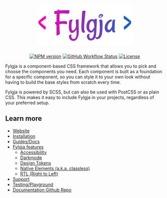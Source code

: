 <div align="center">
<h1>
  <a href="https://fylgja.dev/">
    <img src="https://raw.githubusercontent.com/fylgja/.github/main/assets/logo.svg" alt="Fylgja" width="300" height="130">
  </a>
</h1>

[![NPM version](https://img.shields.io/npm/v/fylgja?logo=npm&style=flat-square)](https://www.npmjs.com/package/fylgja)
[![GitHub Workflow Status](https://img.shields.io/github/actions/workflow/status/fylgja/fylgja/test.yml?branch=main&color=%2343a047&style=flat-square)](https://github.com/fylgja/fylgja/actions)
[![License](https://img.shields.io/github/license/fylgja/fylgja?color=%23234&style=flat-square)](/LICENSE)

</div>

Fylgja is a component-based CSS framework that allows you to pick and choose the components you need. Each component is built as a foundation for a specific component, so you can style it to your own look without having to build the base styles from scratch every time.

Fylgja is powered by SCSS, but can also be used with PostCSS or as plain CSS. This makes it easy to include Fylgja in your projects, regardless of your preferred setup.

## Learn more

* [Website](https://fylgja.dev/)
* [Installation](https://fylgja.dev/getting-started/)
* [Guides/Docs](https://fylgja.dev/guides/)
* [Fylgja features](https://fylgja.dev/features/)
  * [Accessibility](https://fylgja.dev/features/accessibility/)
  * [Darkmode](https://fylgja.dev/features/darkmode/)
  * [Design Tokens](https://fylgja.dev/features/design-tokens/)
  * [Native Elements (a.k.a. classless)](https://fylgja.dev/features/native-styles/)
  * [RTL (Right to Left)](https://fylgja.dev/features/rtl/)
* [Support](https://fylgja.dev/support/)
* [Testing/Playground](https://stackblitz.com/edit/fylgja-playground)
* [Documentation Github Repo](https://github.com/fylgja/site)
